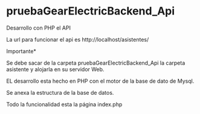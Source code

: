 # pruebaGearElectricBackend_Api
 Desarrollo con PHP el API

 La url para funcionar el api es http://localhost/asistentes/

 Importante* 
 
 Se debe sacar de la carpeta pruebaGearElectricBackend_Api la carpeta asistente y alojarla en su servidor Web.

 EL desarrollo esta hecho en PHP con el motor de la base de dato de Mysql.

 Se anexa la estructura de la base de datos.

 Todo la funcionalidad esta la página index.php





